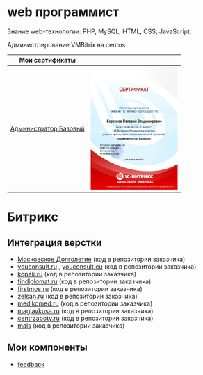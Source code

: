 # web программист

Знание  web-технологии: PHP, MySQL, HTML, CSS, JavaScript.

Администрирование VMBitrix на centos

| Мои сертификаты | |
| ---- | ---- |
| <a href="certificates/adminBase.pdf">Администратор.Базовый</a> | <img src="certificates/adminBase.jpg" width="200"> |


# Битрикс 

## Интеграция верстки

* [Московское Долголетие](mos-dolgoletie/index.md) (код в репозитории заказчика)
* [youconsult.ru](https://youconsult.ru/) , [youconsult.eu](https://youconsult.eu/) (код в репозитории заказчика)
* [kopak.ru](https://kopak.ru) (код в репозитории заказчика)
* [findiplomat.ru](https://findiplomat.ru/) (код в репозитории заказчика)
* [firstmos.ru](https://firstmos.ru/) (код в репозитории заказчика)
* [zelsan.ru ](http://zelsan.ru/) (код в репозитории заказчика)
* [medikomed.ru](http://medikomed.ru/) (код в репозитории заказчика)
* [magiavkusa.ru](https://magiavkusa.ru/) (код в репозитории заказчика)
* [centrzaboty.ru](https://centrzaboty.ru/) (код в репозитории заказчика)
* [mals](mals/initial.md) (код в репозитории заказчика)



## Мои компоненты 

* [feedback](https://github.com/valeriykorsunov/feedback_kvv) 

 



